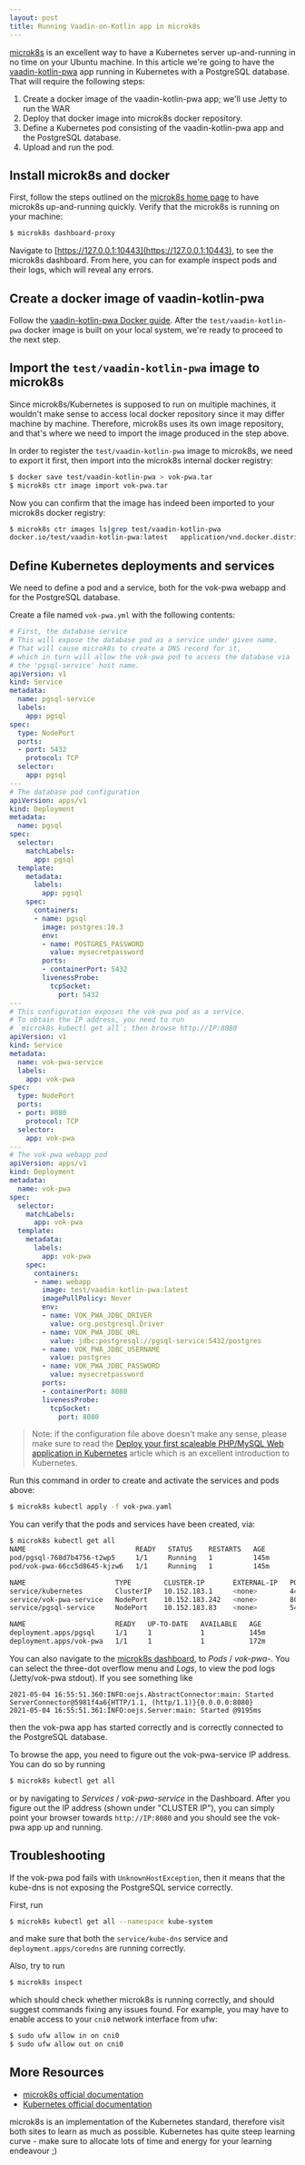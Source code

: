 ```yaml
---
layout: post
title: Running Vaadin-on-Kotlin app in microk8s
---
```


[microk8s](https://microk8s.io/) is an excellent way to have a Kubernetes server
up-and-running in no time on your Ubuntu machine. In this article
we're going to have the [vaadin-kotlin-pwa](https://github.com/mvysny/vaadin-kotlin-pwa)
app running in Kubernetes with a PostgreSQL database. That will require the following
steps:

1. Create a docker image of the vaadin-kotlin-pwa app; we'll use Jetty to run the WAR
2. Deploy that docker image into microk8s docker repository.
3. Define a Kubernetes pod consisting of the vaadin-kotlin-pwa app and the PostgreSQL database.
4. Upload and run the pod.

## Install microk8s and docker

First, follow the steps outlined on the [microk8s home page](https://microk8s.io/)
to have microk8s up-and-running quickly. Verify that the microk8s is running on your
machine:

```bash
$ microk8s dashboard-proxy
```

Navigate to [https://127.0.0.1:10443](https://127.0.0.1:10443), to see the microk8s dashboard.
From here, you can for example inspect pods and their logs, which will reveal any errors.

## Create a docker image of vaadin-kotlin-pwa

Follow the [vaadin-kotlin-pwa Docker guide](https://github.com/mvysny/vaadin-kotlin-pwa#docker).
After the `test/vaadin-kotlin-pwa` docker image is built on your local system, we're
ready to proceed to the next step.

## Import the `test/vaadin-kotlin-pwa` image to microk8s

Since microk8s/Kubernetes is supposed to run on multiple machines, it wouldn't
make sense to access local docker repository since it may differ machine by machine.
Therefore, microk8s uses its own image repository, and that's where we need to
import the image produced in the step above.

In order to register the `test/vaadin-kotlin-pwa` image to microk8s, we need
to export it first, then import into the microk8s internal docker registry:

```bash
$ docker save test/vaadin-kotlin-pwa > vok-pwa.tar
$ microk8s ctr image import vok-pwa.tar
```

Now you can confirm that the image has indeed been imported to your microk8s docker
registry:

```bash
$ microk8s ctr images ls|grep test/vaadin-kotlin-pwa
docker.io/test/vaadin-kotlin-pwa:latest   application/vnd.docker.distribution.manifest.v2+json  sha256:b4f81c1e1ced941931b2cc1d3ffed26c2581cff11782475a4b9c9cbcdaaa794d 335.8 MiB linux/amd64  io.cri-containerd.image=managed
```

## Define Kubernetes deployments and services

We need to define a pod and a service, both for the vok-pwa webapp and for the PostgreSQL
database.

Create a file named `vok-pwa.yml` with the following contents:

```yaml
# First, the database service
# This will expose the database pod as a service under given name.
# That will cause microk8s to create a DNS record for it,
# which in turn will allow the vok-pwa pod to access the database via
# the 'pgsql-service' host name.
apiVersion: v1
kind: Service
metadata:
  name: pgsql-service
  labels:
    app: pgsql
spec:
  type: NodePort
  ports:
  - port: 5432
    protocol: TCP
  selector:
    app: pgsql
---
# The database pod configuration
apiVersion: apps/v1
kind: Deployment
metadata:
  name: pgsql
spec:
  selector:
    matchLabels:
      app: pgsql
  template:
    metadata:
      labels:
        app: pgsql
    spec:
      containers:
      - name: pgsql
        image: postgres:10.3
        env:
        - name: POSTGRES_PASSWORD
          value: mysecretpassword
        ports:
        - containerPort: 5432
        livenessProbe:
          tcpSocket:
            port: 5432
---
# This configuration exposes the vok-pwa pod as a service.
# To obtain the IP address, you need to run
# `microk8s kubectl get all`; then browse http://IP:8080
apiVersion: v1
kind: Service
metadata:
  name: vok-pwa-service
  labels:
    app: vok-pwa
spec:
  type: NodePort
  ports:
  - port: 8080
    protocol: TCP
  selector:
    app: vok-pwa
---
# The vok-pwa webapp pod
apiVersion: apps/v1
kind: Deployment
metadata:
  name: vok-pwa
spec:
  selector:
    matchLabels:
      app: vok-pwa
  template:
    metadata:
      labels:
        app: vok-pwa
    spec:
      containers:
      - name: webapp
        image: test/vaadin-kotlin-pwa:latest
        imagePullPolicy: Never
        env:
        - name: VOK_PWA_JDBC_DRIVER
          value: org.postgresql.Driver
        - name: VOK_PWA_JDBC_URL
          value: jdbc:postgresql://pgsql-service:5432/postgres
        - name: VOK_PWA_JDBC_USERNAME
          value: postgres
        - name: VOK_PWA_JDBC_PASSWORD
          value: mysecretpassword
        ports:
        - containerPort: 8080
        livenessProbe:
          tcpSocket:
            port: 8080
```

> Note: if the configuration file above doesn't make any sense, please make sure
> to read the [Deploy your first scaleable PHP/MySQL Web application in Kubernetes](https://faun.pub/deploy-your-first-scaleable-php-mysql-web-application-in-kubernetes-33ed7ab66595)
> article which is an excellent introduction to Kubernetes.

Run this command in order to create and activate the services and pods above:
```bash
$ microk8s kubectl apply -f vok-pwa.yaml
```

You can verify that the pods and services have been created, via:
```bash
$ microk8s kubectl get all
NAME                           READY   STATUS    RESTARTS   AGE
pod/pgsql-768d7b4756-t2wp5     1/1     Running   1          145m
pod/vok-pwa-66cc5d8645-kjzw6   1/1     Running   1          145m

NAME                      TYPE        CLUSTER-IP       EXTERNAL-IP   PORT(S)          AGE
service/kubernetes        ClusterIP   10.152.183.1     <none>        443/TCP          28h
service/vok-pwa-service   NodePort    10.152.183.242   <none>        8080:30540/TCP   153m
service/pgsql-service     NodePort    10.152.183.83    <none>        5432:32363/TCP   145m

NAME                      READY   UP-TO-DATE   AVAILABLE   AGE
deployment.apps/pgsql     1/1     1            1           145m
deployment.apps/vok-pwa   1/1     1            1           172m
```

You can also navigate to the [microk8s dashboard](https://127.0.0.1:10443),
to *Pods* / *vok-pwa-*. You can select the three-dot overflow menu and *Logs*,
to view the pod logs (Jetty/vok-pwa stdout). If you see something like

```
2021-05-04 16:55:51.360:INFO:oejs.AbstractConnector:main: Started ServerConnector@5981f4a6{HTTP/1.1, (http/1.1)}{0.0.0.0:8080}
2021-05-04 16:55:51.361:INFO:oejs.Server:main: Started @9195ms
```

then the vok-pwa app has started correctly and is correctly connected to the PostgreSQL database.

To browse the app, you need to figure out the vok-pwa-service IP address. You can do so
by running
```bash
$ microk8s kubectl get all
```

or by navigating to *Services* / *vok-pwa-service* in the Dashboard. After you
figure out the IP address (shown under "CLUSTER IP"), you can simply point your browser towards
`http://IP:8080` and you should see the vok-pwa app up and running.

## Troubleshooting

If the vok-pwa pod fails with `UnknownHostException`, then it means that the kube-dns
is not exposing the PostgreSQL service correctly.

First, run

```bash
$ microk8s kubectl get all --namespace kube-system
```

and make sure that both the `service/kube-dns` service and `deployment.apps/coredns` are running correctly.

Also, try to run
```bash
$ microk8s inspect
```

which should check whether microk8s is running correctly, and should suggest commands
fixing any issues found. For example, you may have to enable access to your `cni0` network interface
from ufw:

```bash
$ sudo ufw allow in on cni0
$ sudo ufw allow out on cni0
```

## More Resources

* [microk8s official documentation](https://microk8s.io/docs)
* [Kubernetes official documentation](https://kubernetes.io/docs/home/)

microk8s is an implementation of the Kubernetes standard, therefore visit both
sites to learn as much as possible. Kubernetes has quite steep learning curve -
make sure to allocate lots of time and energy for your learning endeavour ;)
